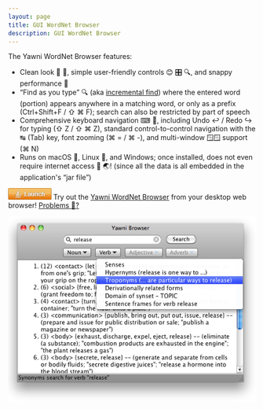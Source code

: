 ```yaml
---
layout: page
title: GUI WordNet Browser 
description: GUI WordNet Browser
---
```


The Yawni WordNet Browser features:

* Clean look 🧼 👀, simple user-friendly controls 😊 🎛 🔍, and snappy performance 🚀
* “Find as you type” 🔍 (aka [incremental find](https://www.wikipedia.com/wiki/Incremental_find)) where the entered word (portion) appears anywhere in a matching word, or only as a prefix (Ctrl+Shift+F / ⇧ ⌘ F); search can also be restricted by part of speech
* Comprehensive keyboard navigation ⌨ 🧭, including Undo ↩ / Redo ↪ for typing (⇧ Z / ⇧ ⌘ Z), standard control-to-control navigation with the ↹ (Tab) key, font zooming (⌘ = / ⌘ -), and multi-window 🪟🪟 support (⌘ N)
* Runs on macOS 🍎, Linux 🐧, and Windows; once installed, does not even require internet access 🚫 🌏! <span class="text-muted">(since all the data is all embedded in the application's “jar file”)</span>

[![alt text](assets/webstart.png "Launch the Yawni WordNet Browser")](assets/yawni.jnlp) Try out the [Yawni WordNet Browser](gui_wordnet_browser.html) from your desktop web browser! [Problems 🥺?](help_yawni_browser_jnlp.html)

![alt text](assets/release_2.0_mac_screenshot.png "Yawni Browser 2.0 Screenshot")
